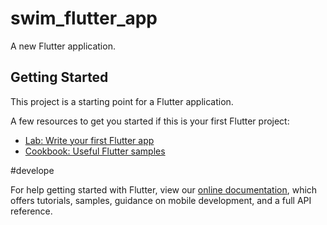 # swim_flutter_app

A new Flutter application.

## Getting Started

This project is a starting point for a Flutter application.

A few resources to get you started if this is your first Flutter project:

- [Lab: Write your first Flutter app](https://flutter.dev/docs/get-started/codelab)
- [Cookbook: Useful Flutter samples](https://flutter.dev/docs/cookbook)

#develope

For help getting started with Flutter, view our
[online documentation](https://flutter.dev/docs), which offers tutorials,
samples, guidance on mobile development, and a full API reference.
